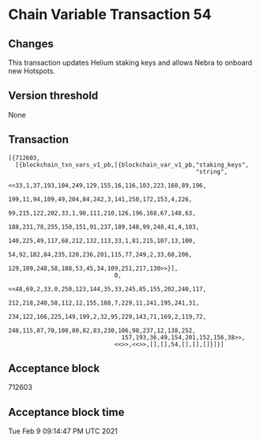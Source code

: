 # Chain Variable Transaction 54

## Changes

This transaction updates Helium staking keys and allows Nebra to onboard new Hotspots.

## Version threshold

None

## Transaction

```
[{712603,
  [{blockchain_txn_vars_v1_pb,[{blockchain_var_v1_pb,"staking_keys",
                                                     "string",
                                                     <<33,1,37,193,104,249,129,155,16,116,103,223,160,89,196,
                                                       199,11,94,109,49,204,84,242,3,141,250,172,153,4,226,
                                                       99,215,122,202,33,1,90,111,210,126,196,168,67,148,63,
                                                       188,231,78,255,150,151,91,237,189,148,99,248,41,4,103,
                                                       140,225,49,117,68,212,132,113,33,1,81,215,107,13,100,
                                                       54,92,182,84,235,120,236,201,115,77,249,2,33,68,206,
                                                       129,109,248,58,188,53,45,34,109,251,217,130>>}],
                              0,
                              <<48,69,2,33,0,250,123,144,35,33,245,85,155,202,240,117,
                                212,218,240,58,112,12,155,188,7,229,11,241,195,241,31,
                                234,122,166,225,149,199,2,32,95,229,143,71,169,2,119,72,
                                248,115,87,70,108,80,82,83,230,106,98,237,12,138,252,
                                157,193,36,49,154,201,152,156,38>>,
                              <<>>,<<>>,[],[],54,[],[],[]}]}]
```

## Acceptance block

712603

## Acceptance block time

Tue Feb  9 09:14:47 PM UTC 2021
